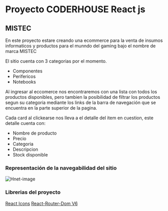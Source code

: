 # Proyecto CODERHOUSE React js

## MISTEC 

En este proyecto estare creando una ecommerce para la venta de insumos informaticos y productos para el munndo del gaming bajo el nombre de marca MISTEC 

El sitio cuenta con 3 categorias por el momento.

- Componentes
- Perifericos
- Notebooks

Al ingresar al eccomerce nos encontraremos con una lista con todos los productos disponibles, pero tambien la posibilidad de filtrar los productos segun su categoria mediante los links de la barra de navegación que se encuentra en la parte superior de la pagina.

Cada card al clickearse nos lleva a el detalle del item en cuestion, este detalle cuenta con:

- Nombre de producto
- Precio
- Categoria
- Descripcion 
- Stock disponible

### Representación de la navegabilidad del sitio

![Hnet-image](https://user-images.githubusercontent.com/78933518/150866677-7da3a6af-0f67-4479-af43-51f0d769adcd.gif)

### Librerias del proyecto

[React Icons](https://react-icons.github.io/react-icons)
[React-Router-Dom V6](https://reactrouter.com/docs/en/v6)

